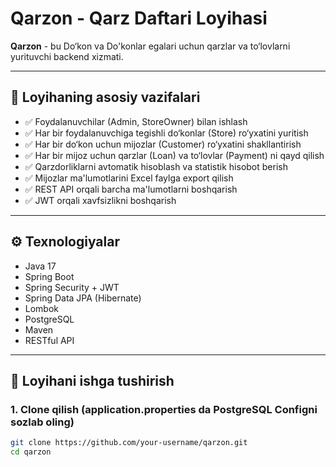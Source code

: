 # Qarzon - Qarz Daftari Loyihasi

**Qarzon** - bu Do‘kon va Do'konlar egalari uchun qarzlar va to‘lovlarni yurituvchi backend xizmati.

---

## 📌 Loyihaning asosiy vazifalari
- ✅ Foydalanuvchilar (Admin, StoreOwner) bilan ishlash
- ✅ Har bir foydalanuvchiga tegishli do‘konlar (Store) ro‘yxatini yuritish
- ✅ Har bir do‘kon uchun mijozlar (Customer) ro‘yxatini shakllantirish
- ✅ Har bir mijoz uchun qarzlar (Loan) va to‘lovlar (Payment) ni qayd qilish
- ✅ Qarzdorliklarni avtomatik hisoblash va statistik hisobot berish
- ✅ Mijozlar ma'lumotlarini Excel faylga export qilish
- ✅ REST API orqali barcha ma'lumotlarni boshqarish
- ✅ JWT orqali xavfsizlikni boshqarish

---

## ⚙ Texnologiyalar
- Java 17
- Spring Boot
- Spring Security + JWT
- Spring Data JPA (Hibernate)
- Lombok
- PostgreSQL
- Maven
- RESTful API
---

## 🚀 Loyihani ishga tushirish

### 1. Clone qilish (application.properties da PostgreSQL Configni sozlab oling)
```bash
git clone https://github.com/your-username/qarzon.git
cd qarzon

